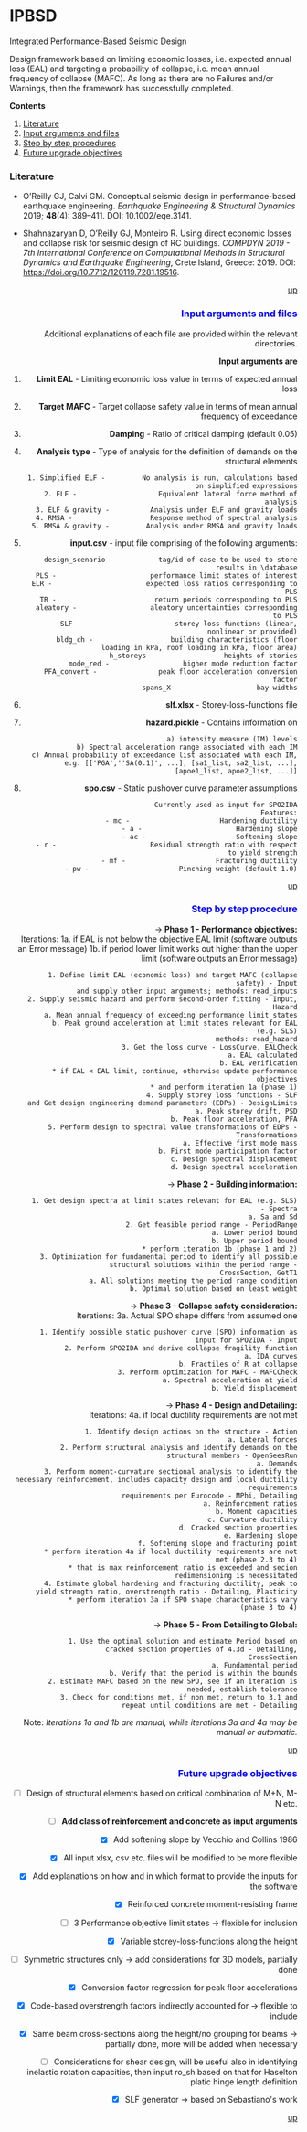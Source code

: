 # IPBSD
Integrated Performance-Based Seismic Design

Design framework based on limiting economic losses, i.e. expected annual loss (EAL) and targeting a probability of collapse, i.e. mean annual frequency of collapse (MAFC).
As long as there are no Failures and/or Warnings, then the framework has successfully completed.

**Contents**<a id='contents'></a>
1. [Literature](#lit)
2. [Input arguments and files](#input)
3. [Step by step procedures](#process)
4. [Future upgrade objectives](#future)

### Literature <a id='lit'>
* O’Reilly GJ, Calvi GM. Conceptual seismic design in performance-based earthquake engineering. 
*Earthquake Engineering & Structural Dynamics* 2019; **48**(4): 389–411. DOI: 10.1002/eqe.3141.

* Shahnazaryan D, O’Reilly GJ, Monteiro R. Using direct economic losses and collapse risk for seismic 
design of RC buildings. *COMPDYN 2019 - 7th International Conference on Computational Methods in 
Structural Dynamics and Earthquake Engineering*, Crete Island, Greece: 2019. DOI: https://doi.org/10.7712/120119.7281.19516.

</a><font color=blue><div style="text-align: right">[up](#contents)

### Input arguments and files <a id='input'>

Additional explanations of each file are provided within the relevant directories.

**Input arguments are**
1. **Limit EAL** - Limiting economic loss value in terms of expected annual loss

2. **Target MAFC** - Target collapse safety value in terms of mean annual frequency of exceedance

3. **Damping** - Ratio of critical damping (default 0.05)

4. **Analysis type** - Type of analysis for the definition of demands on the structural elements<br/>

        1. Simplified ELF -        	No analysis is run, calculations based on simplified expressions
        2. ELF -                  	Equivalent lateral force method of analysis
        3. ELF & gravity -       	Analysis under ELF and gravity loads
        4. RMSA -                	Response method of spectral analysis
        5. RMSA & gravity -      	Analysis under RMSA and gravity loads
		
5. **input.csv** - input file comprising of the following arguments:<br/>

    	design_scenario -       	tag/id of case to be used to store results in \database
    	PLS -                   	performance limit states of interest
    	ELR -                    	expected loss ratios corresponding to PLS
    	TR -                     	return periods corresponding to PLS
        aleatory -               	aleatory uncertainties corresponding to PLS
        SLF -                    	storey loss functions (linear, nonlinear or provided)
        bldg_ch -               	building characteristics (floor loading in kPa, roof loading in kPa, floor area)
        h_storeys -             	heights of stories
        mode_red -              	higher mode reduction factor
        PFA_convert -            	peak floor acceleration conversion factor
        spans_X -               	bay widths
	
6. **slf.xlsx** - Storey-loss-functions file<br/>

7. **hazard.pickle** - Contains information on<br/>

        a) intensity measure (IM) levels
        b) Spectral acceleration range associated with each IM
        c) Annual probability of exceedance list associated with each IM,
        e.g. [['PGA',''SA(0.1)', ...], [sa1_list, sa2_list, ...], [apoe1_list, apoe2_list, ...]]
				
8. **spo.csv** - Static pushover curve parameter assumptions<br/>

        Currently used as input for SPO2IDA
        Features:
        - mc -                    	Hardening ductility
        - a -                    	Hardening slope
        - ac -                    	Softening slope
        - r -                    	Residual strength ratio with respect to yield strength
        - mf -                    	Fracturing ductility
        - pw -                    	Pinching weight (default 1.0)

</a><font color=blue><div style="text-align: right">[up](#contents)

### Step by step procedure<a id='process'>

-> **Phase 1 - Performance objectives:**<br/>
Iterations: 1a. if EAL is not below the objective EAL limit (software outputs an Error message)
			1b. if period lower limit works out higher than the upper limit (software outputs an Error message)

		1. Define limit EAL (economic loss) and target MAFC (collapse safety) - Input
		and supply other input arguments; methods: read_inputs
		2. Supply seismic hazard and perform second-order fitting - Input, Hazard
			a. Mean annual frequency of exceeding performance limit states
			b. Peak ground acceleration at limit states relevant for EAL (e.g. SLS)
			methods: read_hazard
		3. Get the loss curve - LossCurve, EALCheck
			a. EAL calculated
			b. EAL verification
		* if EAL < EAL limit, continue, otherwise update performance objectives
		* and perform iteration 1a (phase 1)
		4. Supply storey loss functions - SLF
		and Get design engineering demand parameters (EDPs) - DesignLimits
			a. Peak storey drift, PSD
			b. Peak floor acceleration, PFA
		5. Perform design to spectral value transformations of EDPs - Transformations
			a. Effective first mode mass
			b. First mode participation factor
			c. Design spectral displacement
			d. Design spectral acceleration
			
-> **Phase 2 - Building information:** <br/>

		1. Get design spectra at limit states relevant for EAL (e.g. SLS) - Spectra
			a. Sa and Sd
		2. Get feasible period range - PeriodRange
			a. Lower period bound
			b. Upper period bound
		* perform iteration 1b (phase 1 and 2)
		3. Optimization for fundamental period to identify all possible structural solutions within the period range -
		CrossSection, GetT1
			a. All solutions meeting the period range condition
			b. Optimal solution based on least weight
			
-> **Phase 3 - Collapse safety consideration:** <br/>
Iterations: 3a. Actual SPO shape differs from assumed one

		1. Identify possible static pushover curve (SPO) information as input for SPO2IDA - Input
		2. Perform SPO2IDA and derive collapse fragility function
		    	a. IDA curves
		    	b. Fractiles of R at collapse
		3. Perform optimization for MAFC - MAFCCheck
		    	a. Spectral acceleration at yield
		    	b. Yield displacement
		    	
-> **Phase 4 - Design and Detailing:**<br/>
Iterations:  4a. if local ductility requirements are not met

        	1. Identify design actions on the structure - Action
           		a. Lateral forces
        	2. Perform structural analysis and identify demands on the structural members - OpenSeesRun
		    	a. Demands
        	3. Perform moment-curvature sectional analysis to identify the necessary reinforcement, includes capacity design and local ductility requirements
			requirements per Eurocode - MPhi, Detailing
		    	a. Reinforcement ratios
		    	b. Moment capacities
		    	c. Curvature ductility
		    	d. Cracked section properties
		    	e. Hardening slope
		    	f. Softening slope and fracturing point
		    * perform iteration 4a if local ductility requirements are not met (phase 2.3 to 4)
		    * that is max reinforcement ratio is exceeded and secion redimensioning is necessitated
		    4. Estimate global hardening and fracturing ductility, peak to yield strength ratio, overstrength ratio - Detailing, Plasticity
		    * perform iteration 3a if SPO shape characteristics vary (phase 3 to 4)
		    
-> **Phase 5 - From Detailing to Global:**<br/>

        	1. Use the optimal solution and estimate Period based on cracked section properties of 4.3d - Detailing,
			CrossSection
        		a. Fundamental period
        		b. Verify that the period is within the bounds
        	2. Estimate MAFC based on the new SPO, see if an iteration is needed, establish tolerance
        	3. Check for conditions met, if non met, return to 3.1 and repeat until conditions are met - Detailing

Note: *Iterations 1a and 1b are manual, while iterations 3a and 4a may be manual or automatic.*

</a><font color=blue><div style="text-align: right">[up](#contents)
  
### Future upgrade objectives<a id='future'>

* [ ] Design of structural elements based on critical combination of M+N, M-N etc.

* [ ] **Add class of reinforcement and concrete as input arguments**

* [x] Add softening slope by Vecchio and Collins 1986

* [x] All input xlsx, csv etc. files will be modified to be more flexible

* [x] Add explanations on how and in which format to provide the inputs for the software

* [x] Reinforced concrete moment-resisting frame

* [ ] 3 Performance objective limit states -> flexible for inclusion

* [x] Variable storey-loss-functions along the height

* [ ] Symmetric structures only -> add considerations for 3D models, partially done

* [x] Conversion factor regression for peak floor accelerations

* [x] Code-based overstrength factors indirectly accounted for -> flexible to include

* [x] Same beam cross-sections along the height/no grouping for beams -> partially done, more will be added when necessary
 
* [ ] Considerations for shear design, will be useful also in identifying inelastic rotation capacities, then input ro_sh based on that for Haselton platic hinge length definition

* [x] SLF generator -> based on Sebastiano's work


</a><font color=blue><div style="text-align: right">[up](#contents)
  
